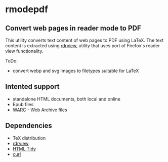 # rmodepdf
## Convert web pages in reader mode to PDF

This utility converts text content of web pages to PDF using LaTeX. The text
content is extracted using [rdrview](https://github.com/eafer/rdrview), utility
that uses port of Firefox's reader view functionality.

ToDo:

- convert webp and svg images to filetypes suitable for LaTeX

## Intented support

- standalone HTML documents, both local and online
- Epub files
- [WARC](https://en.wikipedia.org/wiki/Web_ARChive) - Web Archive files

## Dependencies

- TeX distribution
- [rdrview](https://github.com/eafer/rdrview)
- [HTML Tidy](https://www.html-tidy.org/)
- [curl](https://curl.haxx.se/)
